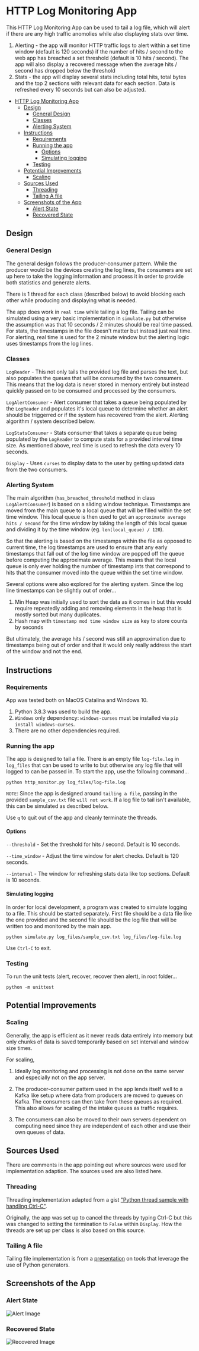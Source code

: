 # HTTP Log Monitoring App

This HTTP Log Monitoring App can be used to tail a log file, which will alert if there are any high traffic anomolies while also displaying stats over time.

1. Alerting - the app will monitor HTTP traffic logs to alert within a set time window (default is 120 seconds) if the number of hits / second to the web app has breached a set threshold (default is 10 hits / second). The app will also display a recovered message when the average hits / second has dropped below the threshold
2. Stats - the app will display several stats including total hits, total bytes and the top 2 sections with relevant data for each section. Data is refreshed every 10 seconds but can also be adjusted.

- [HTTP Log Monitoring App](#http-log-monitoring-app)
  - [Design](#design)
    - [General Design](#general-design)
    - [Classes](#classes)
    - [Alerting System](#alerting-system)
  - [Instructions](#instructions)
    - [Requirements](#requirements)
    - [Running the app](#running-the-app)
      - [Options](#options)
      - [Simulating logging](#simulating-logging)
    - [Testing](#testing)
  - [Potential Improvements](#potential-improvements)
    - [Scaling](#scaling)
  - [Sources Used](#sources-used)
    - [Threading](#threading)
    - [Tailing A file](#tailing-a-file)
  - [Screenshots of the App](#screenshots-of-the-app)
    - [Alert State](#alert-state)
    - [Recovered State](#recovered-state)

## Design

### General Design

The general design follows the producer-consumer pattern. While the producer would be the devices creating the log lines, the consumers are set up here to take the logging information and process it in order to provide both statistics and generate alerts.

There is 1 thread for each class (described below) to avoid blocking each other while producing and displaying what is needed.

The app does work in `real time` while tailing a log file. Tailing can be simulated using a very basic implementation in `simulate.py` but otherwise the assumption was that 10 seconds / 2 minutes should be real time passed. For stats, the timestamps in the file doesn't matter but instead just real time. For alerting, real time is used for the 2 minute window but the alerting logic uses timestamps from the log lines.

### Classes

`LogReader` - This not only tails the provided log file and parses the text, but also populates the queues that will be consumed by the two consumers. This means that the log data is never stored in memory entirely but instead quickly passed on to be consumed and processed by the consumers.

`LogAlertConsumer` - Alert consumer that takes a queue being populated by the `LogReader` and populates it's local queue to determine whether an alert should be triggerred or if the system has recovered from the alert. Alerting algorithm / system described below.

`LogStatsConsumer` - Stats consumer that takes a separate queue being populated by the `LogReader` to compute stats for a provided interval time size. As mentioned above, real time is used to refresh the data every 10 seconds.

`Display` - Uses `curses` to display data to the user by getting updated data from the two consumers.

### Alerting System

The main algorithm (`has_breached_threshold` method in class `LogAlertConsumer`) is based on a sliding window technique. Timestamps are moved from the main queue to a local queue that will be filled within the set time window. This local queue is then used to get an `approximate average hits / second` for the time window by taking the length of this local queue and dividing it by the time window (eg. `len(local_queue) / 120`).

So that the alerting is based on the timestamps within the file as opposed to current time, the log timestamps are used to ensure that any early timestamps that fall out of the log time window are popped off the queue before computing the approximate average. This means that the local queue is only ever holding the number of timestamp ints that correspond to hits that the consumer moved into the queue within the set time window.

Several options were also explored for the alerting system. Since the log line timestamps can be slightly out of order...

1. Min Heap was initially used to sort the data as it comes in but this would require repeatedly adding and removing elements in the heap that is mostly sorted but many duplicates.
2. Hash map with `timestamp mod time window size` as key to store counts by seconds

But ultimately, the average hits / second was still an approximation due to timestamps being out of order and that it would only really address the start of the window and not the end.

## Instructions

### Requirements

App was tested both on MacOS Catalina and Windows 10.

1. Python 3.8.3 was used to build the app.
2. `Windows` only dependency: `windows-curses` must be installed via `pip install windows-curses`.
3. There are no other dependencies required.

### Running the app

The app is designed to tail a file. There is an empty file `log-file.log` in `log_files` that can be used to write to but otherwise any log file that will logged to can be passed in. To start the app, use the following command...

`python http_monitor.py log_files/log-file.log`

`NOTE`: Since the app is designed around `tailing a file`, passing in the provided `sample_csv.txt` file `will not work`. If a log file to tail isn't available, this can be simulated as described below.

Use `q` to quit out of the app and cleanly terminate the threads.

#### Options

`--threshold` - Set the threshold for hits / second. Default is 10 seconds.

`--time_window` - Adjust the time window for alert checks. Default is 120 seconds.

`--interval` - The window for refreshing stats data like top sections. Default is 10 seconds.

#### Simulating logging

In order for local development, a program was created to simulate logging to a file. This should be started separately. First file should be a data file like the one provided and the second file should be the log file that will be written too and monitored by the main app.

`python simulate.py log_files/sample_csv.txt log_files/log-file.log`

Use `Ctrl-C` to exit.

### Testing

To run the unit tests (alert, recover, recover then alert), in root folder...

`python -m unittest`

## Potential Improvements

### Scaling

Generally, the app is efficient as it never reads data entirely into memory but only chunks of data is saved temporarily based on set interval and window size times.

For scaling,

1. Ideally log monitoring and processing is not done on the same server and especially not on the app server.

2. The producer-consumer pattern used in the app lends itself well to a Kafka like setup where data from producers are moved to queues on Kafka. The consumers can then take from these queues as required. This also allows for scaling of the intake queues as traffic requires.

3. The consumers can also be moved to their own servers dependent on computing need since they are independent of each other and use their own queues of data.

## Sources Used

There are comments in the app pointing out where sources were used for implementation adaption. The sources used are also listed here.

### Threading

Threading implementation adapted from a gist ["Python thread sample with handling Ctrl-C"](https://gist.github.com/ruedesign/5218221).

Originally, the app was set up to cancel the threads by typing Ctrl-C but this was changed to setting the termination to `False` within `Display`. How the threads are set up per class is also based on this source.

### Tailing A file

Tailing file implementation is from a [presentation](https://github.com/dabeaz/generators/) on tools that leverage the use of Python generators.

## Screenshots of the App

### Alert State

![Alert Image](./screenshots/alert.jpg)

### Recovered State

![Recovered Image](./screenshots/recovered.jpg)
